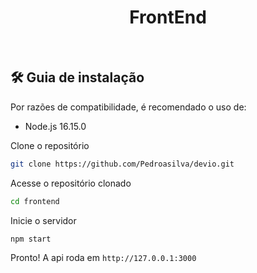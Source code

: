<h1 align="center">FrontEnd</h1>

<br>

## 🛠️ Guia de instalação 

Por razões de compatibilidade, é recomendado o uso de:
- Node.js 16.15.0

Clone o repositório

```sh
git clone https://github.com/Pedroasilva/devio.git
```

Acesse o repositório clonado

```sh
cd frontend
```

Inicie o servidor

```sh
npm start
```

Pronto! A api roda em `http://127.0.0.1:3000`
